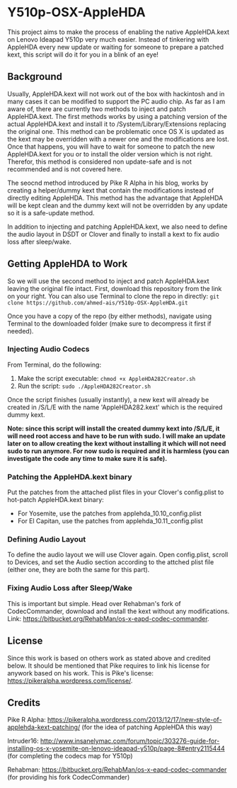 # Y510p-OSX-AppleHDA

This project aims to make the process of enabling the native AppleHDA.kext on Lenovo Ideapad Y510p very much easier. Instead of tinkering with AppleHDA every new update or waiting for someone to prepare a patched kext, this script will do it for you in a blink of an eye!

## Background
Usually, AppleHDA.kext will not work out of the box with hackintosh and in many cases it can be modified to support the PC audio chip. As far as I am aware of, there are currently two methods to inject and patch AppleHDA.kext. The first methods works by using a patching version of the actual AppleHDA.kext and install it to /System/Library/Extensions replacing the original one. This method can be problematic once OS X is updated as the kext may be overridden with a newer one and the modifications are lost. Once that happens, you will have to wait for someone to patch the new AppleHDA.kext for you or to install the older version which is not right. Therefor, this method is considered non update-safe and is not recommended and is not covered here.

The seocnd method introduced by Pike R Alpha in his blog, works by creating a helper/dummy kext that contain the modifications instead of directly editing AppleHDA. This method has the advantage that AppleHDA will be kept clean and the dummy kext will not be overridden by any update so it is a safe-update method.

In addition to injecting and patching AppleHDA.kext, we also need to define the audio layout in DSDT or Clover and finally to install a kext to fix audio loss after sleep/wake.

## Getting AppleHDA to Work
So we will use the second method to inject and patch AppleHDA.kext leaving the original file intact. First, download this repository from the link on your right. You can also use Terminal to clone the repo in directly:
`git clone https://github.com/ahmed-ais/Y510p-OSX-AppleHDA.git`

Once you have a copy of the repo (by either methods), navigate using Terminal to the downloaded folder (make sure to decompress it first if needed).

### Injecting Audio Codecs
From Terminal, do the following:
1. Make the script executable: `chmod +x AppleHDA282Creator.sh`
2. Run the script: `sudo ./AppleHDA282Creator.sh`

Once the script finishes (usually instantly), a new kext will already be created in /S/L/E with the name 'AppleHDA282.kext' which is the required dummy kext.

**Note: since this script will install the created dummy kext into /S/L/E, it will need root access and have to be run with sudo. I will make an update later on to allow creating the kext without installing it which will not need sudo to run anymore. For now sudo is required and it is harmless (you can investigate the code any time to make sure it is safe).**

###  Patching the AppleHDA.kext binary
Put the patches from the attached plist files in your Clover's config.plist to hot-patch AppleHDA.kext binary:
- For Yosemite, use the patches from applehda_10.10_config.plist
- For El Capitan, use the patches from applehda_10.11_config.plist

### Defining Audio Layout
To define the audio layout we will use Clover again. Open config.plist, scroll to Devices, and set the Audio section according to the attched plist file (either one, they are both the same for this part).

### Fixing Audio Loss after Sleep/Wake
This is important but simple. Head over Rehabman's fork of CodecCommander, download and install the kext without any modifications. Link: https://bitbucket.org/RehabMan/os-x-eapd-codec-commander.

## License
Since this work is based on others work as stated above and credited below. It should be mentioned that Pike requires to link his license for anywork based on his work. This is Pike's license: https://pikeralpha.wordpress.com/license/.
 
## Credits
Pike R Alpha: https://pikeralpha.wordpress.com/2013/12/17/new-style-of-applehda-kext-patching/ (for the idea of patching AppleHDA this way)

Intruder16: http://www.insanelymac.com/forum/topic/303276-guide-for-installing-os-x-yosemite-on-lenovo-ideapad-y510p/page-8#entry2115444 (for completing the codecs map for Y510p)

Rehabman: https://bitbucket.org/RehabMan/os-x-eapd-codec-commander (for providing his fork CodecCommander)